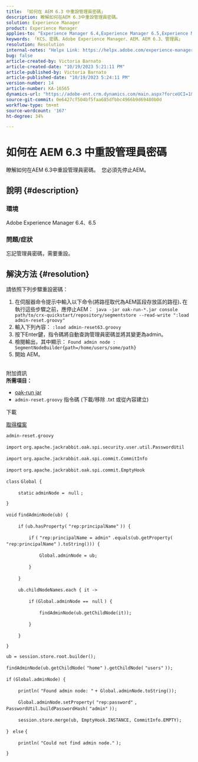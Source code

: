 ```yaml
---
title: 「如何在 AEM 6.3 中重設管理員密碼」
description: 瞭解如何在AEM 6.3中重設管理員密碼。
solution: Experience Manager
product: Experience Manager
applies-to: "Experience Manager 6.4,Experience Manager 6.5,Experience Manager"
keywords: 「KCS、密碼、Adobe Experience Manager、AEM、AEM 6.3、管理員」
resolution: Resolution
internal-notes: "Helpx Link: https://helpx.adobe.com/experience-manager/kb/How-to-reset-the-admin-password-in-AEM-6-3.html"
bug: false
article-created-by: Victoria Barnato
article-created-date: "10/19/2023 5:21:11 PM"
article-published-by: Victoria Barnato
article-published-date: "10/19/2023 5:24:11 PM"
version-number: 14
article-number: KA-16565
dynamics-url: "https://adobe-ent.crm.dynamics.com/main.aspx?forceUCI=1&pagetype=entityrecord&etn=knowledgearticle&id=efa6ede0-a36e-ee11-8df0-6045bd006793"
source-git-commit: 0e6427cf504bf5faa685dfbbc4966b9d69480b0d
workflow-type: tm+mt
source-wordcount: '167'
ht-degree: 34%

---
```


# 如何在 AEM 6.3 中重設管理員密碼


瞭解如何在AEM 6.3中重設管理員密碼。  您必須先停止AEM。

## 說明 {#description}


### <b>環境</b>

Adobe Experience Manager 6.4、6.5



### <b>問題/症狀</b>

忘記管理員密碼，需要重設。


## 解決方法 {#resolution}


請依照下列步驟重設密碼：

1. 在伺服器命令提示中輸入以下命令(將路徑取代為AEM區段存放區的路徑)<b>. </b>在執行這些步驟之前，應停止AEM：` java -jar oak-run-*.jar console path/to/crx-quickstart/repository/segmentstore --read-write ":load admin-reset.groovy"`
2. 輸入下列內容： `:load admin-reset63.groovy`
3. 按下Enter鍵，指令碼將自動查詢管理員密碼並將其變更為admin。
4. 檢閱輸出，其中顯示： `Found admin node : SegmentNodeBuilder{path=/home/users/some/path}`
5. 開始 AEM。

<br>附加資訊<br>
<b>所需項目：</b>

- [oak-run jar](https://repo1.maven.org/maven2/org/apache/jackrabbit/oak-run/)
- `admin-reset.groovy` 指令碼 (下載/移除 .txt 或從內容建立)


下載

[取得檔案](https://helpx.adobe.com/content/dam/help/en/experience-manager/kb/How-to-reset-the-admin-password-in-AEM-6-3/_jcr_content/main-pars/download_section/download-1/admin-reset_groovy.txt "admin-reset.groovy.txt")

`admin-reset.groovy`



`import` `org.apache.jackrabbit.oak.spi.security.user.util.PasswordUtil`

`import` `org.apache.jackrabbit.oak.spi.commit.CommitInfo`

`import` `org.apache.jackrabbit.oak.spi.commit.EmptyHook`



`class` `Global {`

`    ` `static` `adminNode = ` `null` `;`

`}`



`void` `findAdminNode(ub) {`

`    ` `if` `(ub.hasProperty(` `"rep:principalName"` `)) {`

`        ` `if` `(` `"rep:principalName = admin"` `.equals(ub.getProperty(` `"rep:principalName"` `).toString())) {`

`            ` `Global.adminNode = ub;`

`        ` `}`

`    ` `}`

`    ` `ub.childNodeNames.each { it ->`

`        ` `if` `(Global.adminNode == ` `null` `) {`

`            ` `findAdminNode(ub.getChildNode(it));`

`        ` `}`

`    ` `}`

`}`



`ub = session.store.root.builder();`

`findAdminNode(ub.getChildNode(` `"home"` `).getChildNode(` `"users"` `));`



`if` `(Global.adminNode) {`

`    ` `println(` `"Found admin node: "` `+ Global.adminNode.toString());`

`    ` `Global.adminNode.setProperty(` `"rep:password"` `, PasswordUtil.buildPasswordHash(` `"admin"` `));`

`    ` `session.store.merge(ub, EmptyHook.INSTANCE, CommitInfo.EMPTY);`

`} ` `else` `{`

`    ` `println(` `"Could not find admin node."` `);`

`}`
